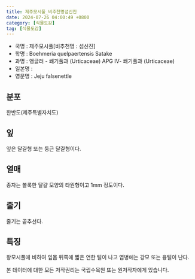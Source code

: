 ```yaml
---
title: 제주모시풀_비추천명섬신진
date: 2024-07-26 04:00:49 +0800
category: [식물도감]
tag: [식물도감]
---
```




- 국명 : 제주모시풀[비추천명 : 섬신진]
- 학명 : Boehmeria quelpaertensis Satake
- 과명 : 앵글러 - 쐐기풀과 (Urticaceae) APG Ⅳ- 쐐기풀과 (Urticaceae)
- 일본명 : 
- 영문명 : Jeju falsenettle


## 분포
한반도(제주특별자치도)
## 잎
잎은 달걀형 또는 둥근 달걀형이다. 
## 열매
종자는 볼록한 달걀 모양의 타원형이고 1mm 정도이다. 
## 줄기
줄기는 곧추선다.
## 특징
왕모시풀에 비하여 잎몸 뒤쪽에 짧은 연한 털이 나고 엽병에는 강모 또는 융털이 난다. 






본 데이터에 대한 모든 저작권리는 국립수목원 또는 원저작자에게 있습니다.
